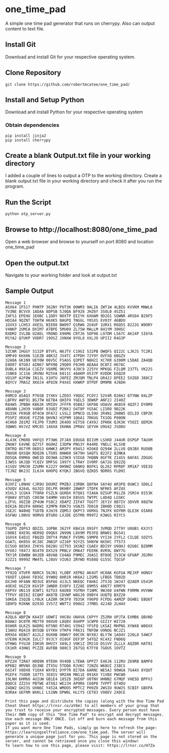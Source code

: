 # one_time_pad
A simple one time pad generator that runs on cherrypy. Also can output content to text file. 

## Install Git
Download and install Git for your respective operating system.

## Clone Repository
    git clone https://github.com/robertmcatee/one_time_pad/

## Install and Setup Python
Download and install Python for your respective operating system

### Obtain dependencies
    pip install jinja2
    pip install cherrypy

## Create a blank Output.txt file in your working directory
I added a couple of lines to output a OTP to the working directory. Create a blank output.txt file in your working directory and check it after you run the program.

## Run the Script
    python otp_server.py

## Browse to http://localhost:8080/one_time_pad
Open a web browser and browse to yourself on port 8080 and location one_time_pad

## Open the output.txt
Navigate to your working folder and look at output.txt

## Sample Output
```
Message 1
ASX64 IF517 PHNTP 362NY PUT3K 0OWM3 9ALI6 ZWT1W 4LBIG KVVKM MNWL6 7V3NE BCVVX 1ADAA 8DPSB 5J0QA BF928 JHZ6Y 3SOL0 4SZ51
Z4FS1 EPEHU 1EOBC L1DDY NOXTP EEIYK 6XHAM 9D2O1 SQWNR 4RS04 B29F5 HDIA4 9QZNT TOHTW H6XK5 BAGPQ TNGGL Y0SXS EV03Y 46BDU
1GVX3 LCH53 4XESL NIE08 BW897 Q1RW6 2U4UF 1URX1 R6Q5S 8222G W9ORY V4NKP 2UMCA DXIM7 ATBPE 5MU09 ZL75W MALLM 6H1YM 30HSC
RXDM2 IVLDB U28EL YRDND X96M6 CRTJ6 5OP98 L97DM L567C AK24P SI6YA M1YA2 Q7UKP VODR7 19OSZ JXNXW 8YOL8 XXLJO UPII2 R4G3P

Message 2
5ZCNR IHGGY 5132P BTVFL N6JTV C19GI S32PB OWQFS QI22C LJKJS TC2R1 XMP49 KHX06 S1EZB 4BK3Z JV4TC 47PDH 72Y9Y OVFXQ 6BGZV
32A0A GK1N9 UEY0W 06V5C FSAGS Q3PET N8H2I XC7KR G398M L5DAE ZA4QB E8O07 07G0J AIN67 NPX9B 29Q09 F0JH0 AEAA4 DC8F2 H67AC
DUBL4 09X1A C1EZV VQXME 9KVYU 4J0C9 225YV MPKQG FZLQM 237TL VK22S JSNK8 1C1S6 JRVNU M25VA 6011C 40AKM O537P KVDDK E6Q20
VD1XP A2F0W IN1JL X1HTU J0FEZ ZMJQM TNLP4 GR42J DPEE2 5XZ6D 388CZ 8QYCV 7MASZ XKOJ4 4P8IN P4X4I HXWKP OTPDF DM9M8 4J6DH

Message 3
09MCO A5AQ3 P76SB IYXKV LZEO3 Y9QGC FCOYJ 52V4R 026HJ 6TYNW 04LZP LBFRV AWF91 BSJTW 6ETB4 QHIFH YGEL5 3DW6P ANF2J 2I40Z
R84W5 JPBBH KB62K VMIOV JFFFR 95B8J SKP88 UOAVU 4K8S9 4QZFJ DY0M9 4BXNN L2H39 V4B0F 83UDZ P2NXJ O4T8P YG5AC LI5RO 9B22K
DU3SK FK9GB 0T4CW OFA72 LSSL2 DPNCD UL59U 2R4N1 2N8W5 OILIO CBPZK P55PZ XRXUE FIZ5B QHVNJ HIP9M 1Q6A1 7RKUG TX1OG P00ON
4CH60 Z81MZ FEJP0 T3UM3 2K4OO HIT58 C4X9J IPH6K QJK3K Y5OZI QEM2K 3QWWS HVJVZ KMC85 146XA IKHNA 2PRAV 1EYVH U9U42 JSO8U

Message 4
4L43K CM6RD VHFQ3 P73W6 ZFJA9 E0UG8 BI1VM LSXKD J44UR DSPGP TAUXM ZNUW7 E4VNE QZ7ST 0GOHZ I3DPW PNS3Y R44RE YNELC KLSVB
ENTRQ 0G7YM O6DS3 6HWK3 AM3PY K94SJ HI6KO O294W 2LLV8 Q9JBX RUO0B 7NUGN QXSQH RDQ2N LTG95 0HW08 SK79H SAQTS B22F2 82NKA
DD5QA O9M66 OWE1D DO3WA GZ9K9 V3IG8 7HQBN 0GFTK Z14SS 0AFAS ZOGUG I3W5S GKJQD YCQIV DMFSG 1997Y LTRAY IV0RF GA72G Q92ZQ
41SQV SMU30 Z2UMH KJ22Y 0H9WZ G6NKQ BOFK1 QL262 RPR8F XM1A7 VEE3Q 7IJNZ BK23I IL6J4 6HOPQ KYQKJ 2BGVQ QZKD5 9DRRS FLD9I

Message 5
0JXFZ L0NHO CJR9U DOUMZ PMZBJ 23RBK Q8FN4 SAY4U AR3PQ 0UWC3 SD0LZ 43UQV A264L 6UJQ3 DELPR 0KHBY 28WKP 1TDFK NFRK5 AFZ4X
XSVL3 1CGK4 7T8R8 FSZLN QGRDX R7Q81 YIA6A DZSUP M1LZ8 JSMJ4 0153K FQHAV QTSQ5 C0O3W 54HMH VAVIH E8SUS TWTPC L4D4Q LGSKC
LZFVL X0ZIB ZP4UW FS8C2 XDAPZ ZIFAT TGGTT JEY1V 8B7IV 3DVVR 08QTW 0IK2A DD2FH 08KW1 X2MPN R8K7U VGNJ5 7D010 IBH0D C9QJ1
JGE2C N48HQ TSDTB XJHJ9 ZQM5J QKPY3 V6MXG 7NJPX KOYRM QLE3K OIAR8 65FWU L9NVU 9OMVO BTGRO LXJDE Q5TM8 M99T2 K3WGS RIYCS

Message 6
TGUPD Z8PG3 QDZZL 1OPBK 362YF KB418 O9SFY 3VMQD 27T9Y U0UB1 KXJY3 C08BI 8XE9G HER9Q O9Q6X 2N99N L8X9M PD3FQ BRW01 BG541
1GXV4 E4EUI FBQZD INTY4 PUNCF FV5MG S9MP8 VYI34 IYFL2 CILQE SOZYS GGATL 6K05X 0C38C JNB1P UZ16P 92YZS 5HNYW NX5KC 7T573
EC5UO 885KX ZYKYG D828U UIT93 1KSNZ CGAEV BDI9Y U9OHJ 02U8C BZ0MM UYU0J Y847J NS4T0 DX529 PRBLV OMA47 FEERK 8VR9L DWY7G
TKY1R E8WBW 8HJEB 40VAB CU4AD P9MEC JOASI BT8OE IV3CW GFUAP JDJRH X2Z21 9999Z MW4TL LJ8UV VIU63 ZRYWD RS88Q G15SC TQCGF

Message 7
YF92Q XTUFR N8RCX 56JN1 YLOBF XEPN2 AK4UT HC0AK KGFGA MEJXP HONGY Y8XDT LQ84X FB3GC 9YW0Q 8HR1R HK6AJ LIGMS LFBE6 TB02D
OXJH0 HF4AN RD3UI B5PA6 413L5 NKEQC FAH6I JTVJQ 1WJ47 Q2AEM U541M 4OEXE UGZ29 KGVIP 1WNDR EV8FV IZ28E O9M5S 486T7 KRM79
G6PXV UN119 83WT1 92TU3 6AO88 YGTRH T1NMC 9WJ60 U4FWN F9RMN HVVWW TTPUY UDI6Z ECQKF AK87B CDVWP W8GJ0 O9BY4 UUQTQ BXZ20
S0KEA I5Q2B LY0LK LAZ8R OK3F0 7D3SK Y96PO FCPDG 4AMZP DGHB1 EBQ6T SB9FD MJKNK D293O IV57Z WNTT2 098U2 J7MBS 42J4D 2LH4X

Message 8
A2QL6 ABPZW KA4IF UDWFI VHC8U UN4VA C6PYY Z52RH UPJTA EXMB6 QBVND B8AWJ DC0TR M87T0 90XU0 L8Q8V 8GHPP 1CWP0 GIZ1Y WI720
8SH6R ULK2S N4DRG KF5NO RT4H1 V3942 YFSFQ LK5AI MHPNG XYW48 W86XX I3AKU RQ419 BV5QB GYYKH VTKP4 FR631 TNFDW U9NOG NCJZ1
KM3O4 6EBGT A12L2 0UXHB O0WV7 00CVK NYX0J BLY7W 1AO4V 226L8 54WCF U7E8N HJH2K IULC7 9VJCY OI8GF DEF3P 54TQZ KC4X2 FND6Q
UTHWG FYUJ8 IOKSR 0HVIY XA9L3 VOK1Z IM21O DS1VV ZLLLX AQZ0R HAT91 CK1KR 43HW1 PCZZE AUFBB 980C3 Z67SQ K7FY8 7GOU5 1OVTZ

Message 9
KPZ2H T2RA7 H0Q9N 8TEOH 9V4OB L7EWA GPPZ7 E46J6 112RU Z69RB BAMF0 KP6B2 0MVNX QS3NE ZTX5U 5TDQ6 RJVKC 72NZU W68UI 238CS
G6I4T V8DX0 Y1OX4 WXYD1 DYP7R BI7DA 6ARNC WE5AJ 90WGA 7G44X 8YQUT M1EF4 7SODR 1O7TS 3E8IV 9MZ4N MN11E 091KX Y1VBX PWCW0
19LNH 6HM6O 4UIUW GB1E4 185Z8 3HI6P U0TNV HHNN2 G7MQF VHE5D BPFVJ BQOCE ZZ2SV PBTWE ATXQJ WE2JH AP9R6 C60P8 7VPPT O74DU
Z4QW2 GH23S UXN6C Y452A WMOOS MPTCZ PH9ZO 2WSIU 9UW2S 5CBIF GBXPA N3RA4 GEFRM WXKL1 LS1NN DPW0L HLCY5 CET83 V98EV 2XDCE

Print this page and distribute the copies (along with the One Time Pad Cheat Sheet https://lrnsr.co/aY6m) to all members of your group that you trust to receive your encrypted messages. Every person must have their OWN copy of this "One Time Pad" to encrypt and decrypt messages.
Use each message ONLY ONCE. Cut off and burn each message from this paper as it is used.
If you want more One Time Pads, simply go here to refresh the page: https://learningselfreliance.com/one_time_pad. The server will generate a unique page just for you. This page is not stored on the server, and cannot be retrieved once you close this window!
To learn how to use this page, please visit: https://lrnsr.co/H7Za
```
